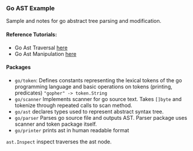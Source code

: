 ### Go AST Example
Sample and notes for go abstract tree parsing and modification.

#### Reference Tutorials:
- Go Ast Traversal [here](https://zupzup.org/go-ast-traversal/)
- Go Ast Manipulation [here](https://www.zupzup.org/ast-manipulation-go/)

#### Packages
- `go/token`: Defines constants representing the lexical tokens of the go programming language and basic operations on tokens (printing, predicates)
  `"gopher" -> token.String`
- `go/scanner` Implements scanner for go source text. Takes `[]byte` and tokenize through repeated calls to scan method.
- `go/ast` declares types used to represent abstract syntax tree.
- `go/parser` Parses go source file and outputs AST. Parser package uses scanner and token package itself.
- `go/printer` prints ast in human readable format

`ast.Inspect` inspect traverses the ast node. 